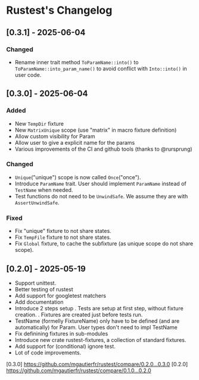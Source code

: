 # Rustest's Changelog

## [0.3.1] - 2025-06-04

### Changed

- Rename inner trait method `ToParamName::into()` to `ToParamName::into_param_name()` to avoid
  conflict with `Into::into()` in user code.

## [0.3.0] - 2025-06-04

### Added

- New `TempDir` fixture
- New `MatrixUnique` scope (use "matrix" in macro fixture definition)
- Allow custom visibility for Param
- Allow user to give a explicit name for the params
- Various improvements of the CI and github tools (thanks to @rursprung)

### Changed
- `Unique`("unique") scope is now called `Once`("once").
- Introduce `ParamName` trait. User should implement `ParamName` instead of `TestName` when needed.
- Test functions do not need to be `UnwindSafe`. We assume they are with `AssertUnwindSafe`.

### Fixed

- Fix "unique" fixture to not share states.
- Fix `TempFile` fixture to not share states.
- Fix `Global` fixture, to cache the subfixture (as unique scope do not share scope).

## [0.2.0] - 2025-05-19

- Support unittest.
- Better testing of rustest
- Add support for googletest matchers
- Add documentation
- Introduce 2 steps setup
  . Tests are setup at first step, without fixture creation.
  . Fixtures are created just before tests run.
- TestName (formelly FixtureName) only have to be defined (and are automatically) for Param.
  User types don't need to impl TestName
- Fix definining fixtures in sub-modules
- Introduce new crate rustest-fixtures, a collection of standard fixtures.
- Add support for (conditional) ignore test.
- Lot of code improvements.


[0.3.0] https://github.com/mgautierfr/rustest/compare/0.2.0...0.3.0
[0.2.0] https://github.com/mgautierfr/rustest/compare/0.1.0...0.2.0

